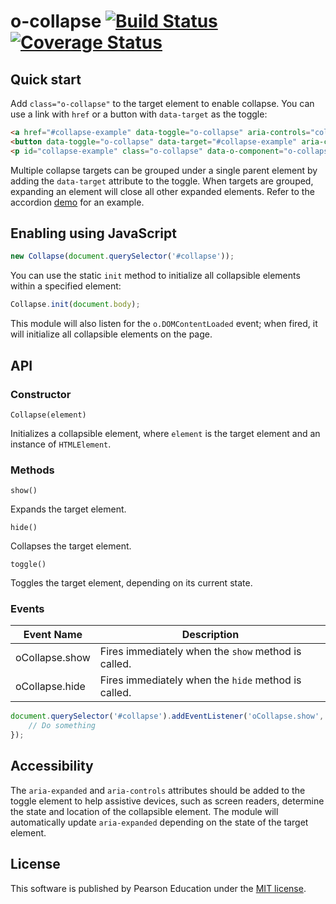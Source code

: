 # o-collapse [![Build Status](https://travis-ci.org/Pearson-Higher-Ed/o-collapse.svg?branch=master)](https://travis-ci.org/Pearson-Higher-Ed/o-collapse) [![Coverage Status](https://coveralls.io/repos/Pearson-Higher-Ed/o-collapse/badge.svg?branch=master&service=github)](https://coveralls.io/github/Pearson-Higher-Ed/o-collapse?branch=master)

## Quick start

Add `class="o-collapse"` to the target element to enable collapse. You can use a link with `href` or a button with `data-target` as the toggle:

```html
<a href="#collapse-example" data-toggle="o-collapse" aria-controls="collapse-example" aria-expanded="false">Link toggle</a>
<button data-toggle="o-collapse" data-target="#collapse-example" aria-controls="collapse-example" aria-expanded="false">Button toggle</button>
<p id="collapse-example" class="o-collapse" data-o-component="o-collapse">Quisque in tortor finibus, dictum sem vel, convallis felis. Nunc ac mi in urna euismod eleifend in vitae augue. Suspendisse blandit feugiat vulputate. Praesent sit amet fringilla eros. Mauris nunc nisl, laoreet sit amet molestie vitae, sodales et diam.</p>
```

Multiple collapse targets can be grouped under a single parent element by adding the `data-target` attribute to the toggle. When targets are grouped, expanding an element will close all other expanded elements. Refer to the accordion [demo](https://origami.pearsoned.com/registry/components/o-collapse) for an example.

## Enabling using JavaScript

```js
new Collapse(document.querySelector('#collapse'));
```

You can use the static `init` method to initialize all collapsible elements within a specified element:

```js
Collapse.init(document.body);
```

This module will also listen for the `o.DOMContentLoaded` event; when fired, it will initialize all collapsible elements on the page.

## API

### Constructor

`Collapse(element)`

Initializes a collapsible element, where `element` is the target element and an instance of `HTMLElement`.

### Methods

`show()`

Expands the target element.

`hide()`

Collapses the target element.

`toggle()`

Toggles the target element, depending on its current state.

### Events

| Event Name               | Description                                         |
|--------------------------|-----------------------------------------------------|
| oCollapse.show           | Fires immediately when the `show` method is called. |
| oCollapse.hide           | Fires immediately when the `hide` method is called. |

```js
document.querySelector('#collapse').addEventListener('oCollapse.show', function (e) {
	// Do something
});
```

## Accessibility

The `aria-expanded` and `aria-controls` attributes should be added to the toggle element to help assistive devices, such as screen readers, determine the state and location of the collapsible element. The module will automatically update `aria-expanded` depending on the state of the target element.

## License

This software is published by Pearson Education under the [MIT license](LICENSE).
